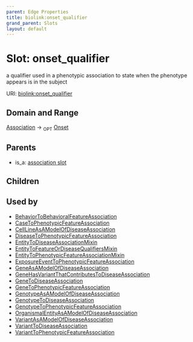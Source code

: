 ```yaml
---
parent: Edge Properties
title: biolink:onset_qualifier
grand_parent: Slots
layout: default
---
```


# Slot: onset_qualifier


a qualifier used in a phenotypic association to state when the phenotype appears is in the subject

URI: [biolink:onset_qualifier](https://w3id.org/biolink/vocab/onset_qualifier)

## Domain and Range

[Association](Association.md) ->  <sub>OPT</sub> [Onset](Onset.md)

## Parents

 *  is_a: [association slot](association_slot.md)

## Children


## Used by

 * [BehaviorToBehavioralFeatureAssociation](BehaviorToBehavioralFeatureAssociation.md)
 * [CaseToPhenotypicFeatureAssociation](CaseToPhenotypicFeatureAssociation.md)
 * [CellLineAsAModelOfDiseaseAssociation](CellLineAsAModelOfDiseaseAssociation.md)
 * [DiseaseToPhenotypicFeatureAssociation](DiseaseToPhenotypicFeatureAssociation.md)
 * [EntityToDiseaseAssociationMixin](EntityToDiseaseAssociationMixin.md)
 * [EntityToFeatureOrDiseaseQualifiersMixin](EntityToFeatureOrDiseaseQualifiersMixin.md)
 * [EntityToPhenotypicFeatureAssociationMixin](EntityToPhenotypicFeatureAssociationMixin.md)
 * [ExposureEventToPhenotypicFeatureAssociation](ExposureEventToPhenotypicFeatureAssociation.md)
 * [GeneAsAModelOfDiseaseAssociation](GeneAsAModelOfDiseaseAssociation.md)
 * [GeneHasVariantThatContributesToDiseaseAssociation](GeneHasVariantThatContributesToDiseaseAssociation.md)
 * [GeneToDiseaseAssociation](GeneToDiseaseAssociation.md)
 * [GeneToPhenotypicFeatureAssociation](GeneToPhenotypicFeatureAssociation.md)
 * [GenotypeAsAModelOfDiseaseAssociation](GenotypeAsAModelOfDiseaseAssociation.md)
 * [GenotypeToDiseaseAssociation](GenotypeToDiseaseAssociation.md)
 * [GenotypeToPhenotypicFeatureAssociation](GenotypeToPhenotypicFeatureAssociation.md)
 * [OrganismalEntityAsAModelOfDiseaseAssociation](OrganismalEntityAsAModelOfDiseaseAssociation.md)
 * [VariantAsAModelOfDiseaseAssociation](VariantAsAModelOfDiseaseAssociation.md)
 * [VariantToDiseaseAssociation](VariantToDiseaseAssociation.md)
 * [VariantToPhenotypicFeatureAssociation](VariantToPhenotypicFeatureAssociation.md)
